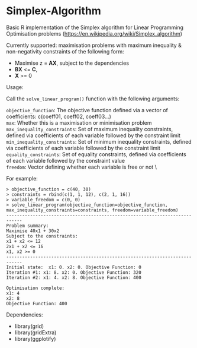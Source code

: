 # Simplex-Algorithm

Basic R implementation of the Simplex algorithm for Linear Programming Optimisation problems (https://en.wikipedia.org/wiki/Simplex_algorithm)

Currently supported: maximisation problems with maximum inequality & non-negativity constraints of the following form:
* Maximise z = **AX**, subject to the dependencies
* **BX** <= **C**,
* **X** >= 0

Usage:

Call the `solve_linear_program()` function with the following arguments:

`objective_function`: The objective function defined via a vector of coefficients: c(coeff01, coeff02, coeff03...) \
`max`: Whether this is a maximisation or minimisation problem \
`max_inequality_constraints`: Set of maximum inequality constraints, defined via coefficients of each variable followed by the constraint limit \
`min_inequality_constraints`: Set of minimum inequality constraints, defined via coefficients of each variable followed by the constraint limit \
`equality_constraints`: Set of equality constraints, defined via coefficients of each variable followed by the constraint value \
`freedom`: Vector defining whether each variable is free or not \

For example:
```
> objective_function = c(40, 30)
> constraints = rbind(c(1, 1, 12), c(2, 1, 16))
> variable_freedom = c(0, 0)
> solve_linear_program(objective_function=objective_function, max_inequality_constraints=constraints, freedom=variable_freedom)
----------------------------------------------------------------------------
Problem summary:
Maximise 40x1 + 30x2
Subject to the constraints:
x1 + x2 <= 12
2x1 + x2 <= 16
x1, x2 >= 0
----------------------------------------------------------------------------
Initial state:  x1: 0. x2: 0. Objective Function: 0 
Iteration #1: x1: 8. x2: 0. Objective Function: 320
Iteration #2: x1: 4. x2: 8. Objective Function: 400

Optimisation complete:
x1: 4
x2: 8
Objective Function: 400
```

Dependencies:
* library(grid)
* library(gridExtra)
* library(ggplotify)
